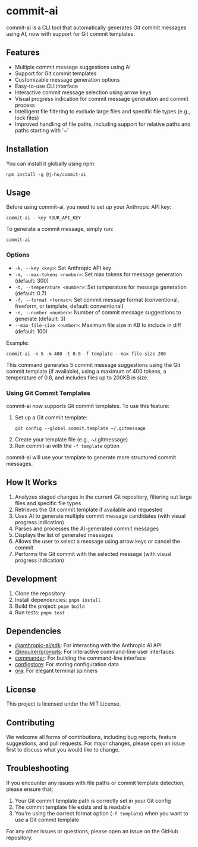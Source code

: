 # commit-ai

commit-ai is a CLI tool that automatically generates Git commit messages using AI, now with support for Git commit templates.

## Features

- Multiple commit message suggestions using AI
- Support for Git commit templates
- Customizable message generation options
- Easy-to-use CLI interface
- Interactive commit message selection using arrow keys
- Visual progress indication for commit message generation and commit process
- Intelligent file filtering to exclude large files and specific file types (e.g., lock files)
- Improved handling of file paths, including support for relative paths and paths starting with '~'

## Installation

You can install it globally using npm:

```
npm install -g @j-ho/commit-ai
```

## Usage

Before using commit-ai, you need to set up your Anthropic API key:

```
commit-ai --key YOUR_API_KEY
```

To generate a commit message, simply run:

```
commit-ai
```

### Options

- `-k, --key <key>`: Set Anthropic API key
- `-m, --max-tokens <number>`: Set max tokens for message generation (default: 300)
- `-t, --temperature <number>`: Set temperature for message generation (default: 0.7)
- `-f, --format <format>`: Set commit message format (conventional, freeform, or template, default: conventional)
- `-n, --number <number>`: Number of commit message suggestions to generate (default: 3)
- `--max-file-size <number>`: Maximum file size in KB to include in diff (default: 100)

Example:

```
commit-ai -n 5 -m 400 -t 0.8 -f template --max-file-size 200
```

This command generates 5 commit message suggestions using the Git commit template (if available), using a maximum of 400 tokens, a temperature of 0.8, and includes files up to 200KB in size.

### Using Git Commit Templates

commit-ai now supports Git commit templates. To use this feature:

1. Set up a Git commit template:
   ```
   git config --global commit.template ~/.gitmessage
   ```
2. Create your template file (e.g., ~/.gitmessage)
3. Run commit-ai with the `-f template` option

commit-ai will use your template to generate more structured commit messages.

## How It Works

1. Analyzes staged changes in the current Git repository, filtering out large files and specific file types
2. Retrieves the Git commit template if available and requested
3. Uses AI to generate multiple commit message candidates (with visual progress indication)
4. Parses and processes the AI-generated commit messages
5. Displays the list of generated messages
6. Allows the user to select a message using arrow keys or cancel the commit
7. Performs the Git commit with the selected message (with visual progress indication)

## Development

1. Clone the repository
2. Install dependencies: `pnpm install`
3. Build the project: `pnpm build`
4. Run tests: `pnpm test`

## Dependencies

- [@anthropic-ai/sdk](https://www.npmjs.com/package/@anthropic-ai/sdk): For interacting with the Anthropic AI API
- [@inquirer/prompts](https://www.npmjs.com/package/@inquirer/prompts): For interactive command-line user interfaces
- [commander](https://www.npmjs.com/package/commander): For building the command-line interface
- [configstore](https://www.npmjs.com/package/configstore): For storing configuration data
- [ora](https://www.npmjs.com/package/ora): For elegant terminal spinners

## License

This project is licensed under the MIT License.

## Contributing

We welcome all forms of contributions, including bug reports, feature suggestions, and pull requests. For major changes, please open an issue first to discuss what you would like to change.

## Troubleshooting

If you encounter any issues with file paths or commit template detection, please ensure that:
1. Your Git commit template path is correctly set in your Git config
2. The commit template file exists and is readable
3. You're using the correct format option (`-f template`) when you want to use a Git commit template

For any other issues or questions, please open an issue on the GitHub repository.